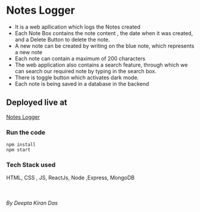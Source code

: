 # Notes Logger
<ul>
<li>It is a web apllication which logs the Notes created
<li>Each Note Box contains the note content , the date when it was created, and a Delete Button to delete the note.
<li>A new note can be created by writing on the blue note, which represents a new note
<li>Each note can contain a maximum of 200 characters
<li>The web application also contains a search feature, through which we can search our required note by typing in the search box.
<li>There is toggle button which activates dark mode.
<li>Each note is being saved in a database in the backend
</ul>

## Deployed live at 
<a href="https://deepta-das-notes-logger.netlify.app/"> Notes Logger</a>

### Run the code

```
npm install
npm start
```
### Tech Stack used
HTML, CSS , JS, ReactJs, Node ,Express, MongoDB
<br>
<br>
<br>
<br>
<i> By Deepta Kiran Das</i>
